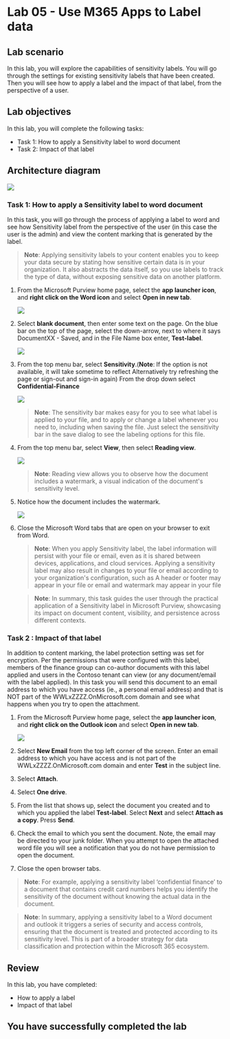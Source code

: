 # Lab 05 - Use M365 Apps to Label data

## Lab scenario
In this lab, you will explore the capabilities of sensitivity labels.  You will go through the settings for existing sensitivity labels that have been created. Then you will see how to apply a label and the impact of that label, from the perspective of a user.

## Lab objectives

In this lab, you will complete the following tasks:

+ Task 1: How to apply a Sensitivity label to word document 
+ Task 2: Impact of that label

## Architecture diagram
![](../media/part2lab2.png)

### Task 1: How to apply a Sensitivity label to word document 

In this task, you will go through the process of applying a label to word and see how Sensitivity label from the perspective of the user (in this case the user is the admin) and view the content marking that is generated by the label.

>**Note**: Applying sensitivity labels to your content enables you to keep your data secure by stating how sensitive certain data is in your organization. It also abstracts the data itself, so you use labels to track the type of data, without exposing sensitive data on another platform.

1. From the Microsoft Purview home page, select the **app launcher icon**, and **right click on the Word icon** and select **Open in new tab**. 

   ![](../media/lab5-image1.png) 

1. Select **blank document**, then enter some text on the page.  On the blue bar on the top of the page, select the down-arrow, next to where it says DocumentXX - Saved, and in the File Name box enter, **Test-label**.

   ![](../media/lab5-image2.png) 

1. From the top menu bar, select **Sensitivity**.(**Note**: If the option is not available, it will take sometime to reflect Alternatively try refreshing the page or sign-out and sign-in again) From the drop down select **Confidential-Finance**

    ![](../media/lab5-image3.png)

   >**Note**: The sensitivity bar makes easy for you to see what label is applied to your file, and to apply or change a label whenever you need to, including when saving the file. Just select the sensitivity bar in the save dialog to see the labeling options for this file.

1. From the top menu bar, select **View**, then select **Reading view**.

     ![](../media/lab5-image4.png)       

   >**Note**:  Reading view allows you to observe how the document includes a watermark, a visual indication of the document's sensitivity level.

1. Notice how the document includes the watermark.

    ![](../media/lab5-image7.png) 

1. Close the Microsoft Word tabs that are open on your browser to exit from Word.

   >**Note**: When you apply Sensitivity label, the label information will persist with your file or email, even as it is shared between devices, applications, and cloud services. 
     Applying a sensitivity label may also result in changes to your file or email according to your organization's configuration, such as A header or footer may appear in your file or 
     email and  watermark may appear in your file

   >**Note**: In summary, this task guides the user through the practical application of a Sensitivity label in Microsoft Purview, showcasing its impact on document content, visibility, and persistence across different contexts.

### Task 2 : Impact of that label
In addition to content marking, the label protection setting was set for encryption. Per the permissions that were configured with this label, members of the finance group can co-author documents with this label applied and users in the Contoso tenant can view (or any document/email with the label applied).  In this task you will send this document to an email address to which you have access (ie., a personal email address) and that is NOT part of the WWLxZZZZ.OnMicrosoft.com domain and see what happens when you try to open the attachment.  

1. From the Microsoft Purview home page, select the **app launcher icon**, and **right click on the Outlook icon** and select **Open in new tab**.

      ![](../media/lab5-image5.png) 

1. Select **New Email** from the top left corner of the screen.  Enter an email address to which you have access and is not part of the WWLxZZZZ.OnMicrosoft.com domain and enter **Test** in the subject line.

1. Select **Attach**.

1. Select **One drive**.

1. From the list that shows up, select the document you created and to which you applied the label **Test-label**. Select **Next** and select **Attach as a copy**.  Press **Send**.

1. Check the email to which you sent the document.  Note, the email may be directed to your junk folder.  When you attempt to open the attached word file you will see a notification that you do not have permission to open the document.

1. Close the open browser tabs.

>**Note**: For example, applying a sensitivity label ‘confidential finance’ to a document that contains credit card numbers helps you identify the sensitivity of the document without knowing the actual data in the document.

>**Note**: In summary, applying a sensitivity label to a Word document and outlook it triggers a series of security and access controls, ensuring that the document is treated and protected according to its sensitivity level. This is part of a broader strategy for data classification and protection within the Microsoft 365 ecosystem.

## Review
In this lab, you have completed:

+ How to apply a label
+ Impact of that label

## You have successfully completed the lab

